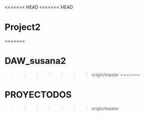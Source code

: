 <<<<<<< HEAD
<<<<<<< HEAD
# Project2
=======
# DAW_susana2
>>>>>>> origin/master
=======
# PROYECTODOS
>>>>>>> origin/master
